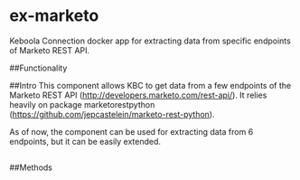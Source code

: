 # ex-marketo

Keboola Connection docker app for extracting data from specific endpoints of Marketo REST API.


##Functionality


##Intro
This component allows KBC to get data from a few endpoints of the Marketo REST API (http://developers.marketo.com/rest-api/). 
It relies heavily on package marketorestpython (https://github.com/jepcastelein/marketo-rest-python).

As of now, the component can be used for extracting data from 6 endpoints, but it can be easily extended.

## 

##Methods
